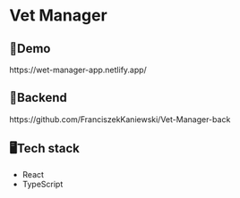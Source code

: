 <h1>Vet Manager</h1>

<h2>🐲Demo</h2>
https://wet-manager-app.netlify.app/

<h2>💾Backend</h2>
https://github.com/FranciszekKaniewski/Vet-Manager-back

<h2>🖥️Tech stack</h2>
<ul>
  <li>React</li>
  <li>TypeScript</li>
</ul>
